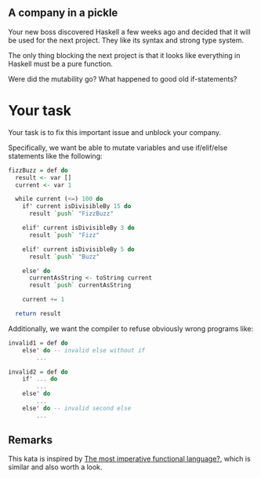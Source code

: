 ## A company in a pickle
Your new boss discovered Haskell a few weeks ago and decided that it will be used for the next project.
They like its syntax and strong type system.

The only thing blocking the next project is that it looks like everything in Haskell must be a pure function.

Were did the mutability go? What happened to good old if-statements?

# Your task

Your task is to fix this important issue and unblock your company.

Specifically, we want be able to mutate variables and use if/elif/else statements like the following:

```haskell
fizzBuzz = def do
  result <- var []
  current <- var 1

  while current (<=) 100 do
    if' current isDivisibleBy 15 do
      result `push` "FizzBuzz"

    elif' current isDivisibleBy 3 do
      result `push` "Fizz"

    elif' current isDivisibleBy 5 do
      result `push` "Buzz"

    else' do
      currentAsString <- toString current
      result `push` currentAsString

    current += 1

  return result
```

Additionally, we want the compiler to refuse obviously wrong programs like:
```haskell
invalid1 = def do
    else' do -- invalid else without if
        ...

invalid2 = def do
    if' ... do
        ...
    else' do
        ...
    else' do -- invalid second else
        ...
```

## Remarks

This kata is inspired by [The most imperative functional language?](https://www.codewars.com/kata/5453af58e6c920858d000823), which is similar and also worth a look.